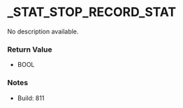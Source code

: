 # _STAT_STOP_RECORD_STAT

No description available.

### Return Value
* BOOL

### Notes
* Build: 811

